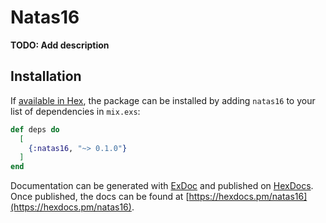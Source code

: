 # Natas16

**TODO: Add description**

## Installation

If [available in Hex](https://hex.pm/docs/publish), the package can be installed
by adding `natas16` to your list of dependencies in `mix.exs`:

```elixir
def deps do
  [
    {:natas16, "~> 0.1.0"}
  ]
end
```

Documentation can be generated with [ExDoc](https://github.com/elixir-lang/ex_doc)
and published on [HexDocs](https://hexdocs.pm). Once published, the docs can
be found at [https://hexdocs.pm/natas16](https://hexdocs.pm/natas16).


